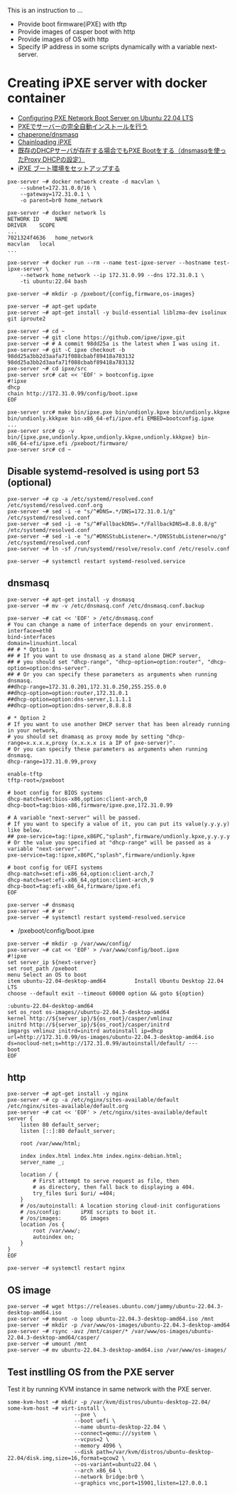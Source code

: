 This is an instruction to ...

* Provide boot firmware(iPXE) with tftp
* Provide images of casper boot with http
* Provide images of OS with http
* Specify IP address in some scripts dynamically with a variable next-server.

# Creating iPXE server with docker container
* [Configuring PXE Network Boot Server on Ubuntu 22.04 LTS](https://linuxhint.com/pxe_boot_ubuntu_server/)
* [PXEでサーバーの完全自動インストールを行う](https://gihyo.jp/admin/serial/01/ubuntu-recipe/0787)
* [chaperone/dnsmasq](https://web.chaperone.jp/w/index.php?dnsmasq#dd0961a7)
* [Chainloading iPXE](https://ipxe.org/howto/chainloading)
* [既存のDHCPサーバが存在する場合でもPXE Bootをする（dnsmasqを使ったProxy DHCPの設定）](https://zappy.hatenablog.jp/entry/2018/05/31/190434)
* [iPXE ブート環境をセットアップする](https://qiita.com/Yuhkih/items/c7cc9978ee107784c97f)

```
pxe-server ~# docker network create -d macvlan \
    --subnet=172.31.0.0/16 \
    --gateway=172.31.0.1 \
    -o parent=br0 home_network

pxe-server ~# docker network ls
NETWORK ID     NAME                                                          DRIVER    SCOPE
...
7021324f4636   home_network                                                  macvlan   local
...

pxe-server ~# docker run --rm --name test-ipxe-server --hostname test-ipxe-server \
    --network home_network --ip 172.31.0.99 --dns 172.31.0.1 \
    -ti ubuntu:22.04 bash
```

```
pxe-server ~# mkdir -p /pxeboot/{config,firmware,os-images}
```

```
pxe-server ~# apt-get update
pxe-server ~# apt-get install -y build-essential liblzma-dev isolinux git iproute2
```

```
pxe-server ~# cd ~
pxe-server ~# git clone https://github.com/ipxe/ipxe.git
pxe-server ~# # A commit 98dd25a is the latest when I was using it.
pxe-server ~# git -C ipxe checkout -b 98dd25a3bb2d3aafa71f088cbabf89418a783132 98dd25a3bb2d3aafa71f088cbabf89418a783132
pxe-server ~# cd ipxe/src
pxe-server src# cat << 'EOF' > bootconfig.ipxe
#!ipxe
dhcp
chain http://172.31.0.99/config/boot.ipxe
EOF
```

```
pxe-server src# make bin/ipxe.pxe bin/undionly.kpxe bin/undionly.kkpxe bin/undionly.kkkpxe bin-x86_64-efi/ipxe.efi EMBED=bootconfig.ipxe
...
pxe-server src# cp -v bin/{ipxe.pxe,undionly.kpxe,undionly.kkpxe,undionly.kkkpxe} bin-x86_64-efi/ipxe.efi /pxeboot/firmware/
pxe-server src# cd ~
```

## Disable systemd-resolved is using port 53 (optional)

```
pxe-server ~# cp -a /etc/systemd/resolved.conf /etc/systemd/resolved.conf.org
pxe-server ~# sed -i -e "s/^#DNS=.*/DNS=172.31.0.1/g"                 /etc/systemd/resolved.conf
pxe-server ~# sed -i -e "s/^#FallbackDNS=.*/FallbackDNS=8.8.8.8/g"    /etc/systemd/resolved.conf
pxe-server ~# sed -i -e "s/^#DNSStubListener=.*/DNSStubListener=no/g" /etc/systemd/resolved.conf
pxe-server ~# ln -sf /run/systemd/resolve/resolv.conf /etc/resolv.conf

pxe-server ~# systemctl restart systemd-resolved.service
```

## dnsmasq

```
pxe-server ~# apt-get install -y dnsmasq
pxe-server ~# mv -v /etc/dnsmasq.conf /etc/dnsmasq.conf.backup
```

```
pxe-server ~# cat << 'EOF' > /etc/dnsmasq.conf
# You can change a name of interface depends on your environment.
interface=eth0
bind-interfaces
domain=linuxhint.local
## # * Option 1
## # If you want to use dnsmasq as a stand alone DHCP server,
## # you should set "dhcp-range", "dhcp-option=option:router", "dhcp-option=option:dns-server".
## # Or you can specify these parameters as arguments when running dnsmasq.
##dhcp-range=172.31.0.201,172.31.0.250,255.255.0.0
##dhcp-option=option:router,172.31.0.1
##dhcp-option=option:dns-server,1.1.1.1
##dhcp-option=option:dns-server,8.8.8.8

# * Option 2
# If you want to use another DHCP server that has been already running in your network,
# you should set dnamasq as proxy mode by setting "dhcp-range=x.x.x.x,proxy (x.x.x.x is a IP of pxe-server)".
# Or you can specify these parameters as arguments when running dnsmasq.
dhcp-range=172.31.0.99,proxy

enable-tftp
tftp-root=/pxeboot

# boot config for BIOS systems
dhcp-match=set:bios-x86,option:client-arch,0
dhcp-boot=tag:bios-x86,firmware/ipxe.pxe,172.31.0.99

# A variable "next-server" will be passed.
# If you want to specify a value of it, you can put its value(y.y.y.y) like below.
## pxe-service=tag:!ipxe,x86PC,"splash",firmware/undionly.kpxe,y.y.y.y
# Or the value you specified at "dhcp-range" will be passed as a variable "next-server".
pxe-service=tag:!ipxe,x86PC,"splash",firmware/undionly.kpxe

# boot config for UEFI systems
dhcp-match=set:efi-x86_64,option:client-arch,7
dhcp-match=set:efi-x86_64,option:client-arch,9
dhcp-boot=tag:efi-x86_64,firmware/ipxe.efi
EOF
```

```
pxe-server ~# dnsmasq
pxe-server ~# # or
pxe-server ~# systemctl restart systemd-resolved.service
```

* /pxeboot/config/boot.ipxe
```
pxe-server ~# mkdir -p /var/www/config/
pxe-server ~# cat << 'EOF' > /var/www/config/boot.ipxe
#!ipxe
set server_ip ${next-server}
set root_path /pxeboot
menu Select an OS to boot
item ubuntu-22.04-desktop-amd64         Install Ubuntu Desktop 22.04 LTS
choose --default exit --timeout 60000 option && goto ${option}

:ubuntu-22.04-desktop-amd64
set os_root os-images//ubuntu-22.04.3-desktop-amd64
kernel http://${server_ip}/${os_root}/casper/vmlinuz
initrd http://${server_ip}/${os_root}/casper/initrd
imgargs vmlinuz initrd=initrd autoinstall ip=dhcp url=http://172.31.0.99/os-images/ubuntu-22.04.3-desktop-amd64.iso ds=nocloud-net;s=http://172.31.0.99/autoinstall/default/ ---
boot
EOF
```

## http

```
pxe-server ~# apt-get install -y nginx
pxe-server ~# cp -a /etc/nginx/sites-available/default /etc/nginx/sites-available/default.org
pxe-server ~# cat << 'EOF' > /etc/nginx/sites-available/default
server {
    listen 80 default_server;
    listen [::]:80 default_server;

    root /var/www/html;

    index index.html index.htm index.nginx-debian.html;
    server_name _;

    location / {
        # First attempt to serve request as file, then
        # as directory, then fall back to displaying a 404.
        try_files $uri $uri/ =404;
    }
    # /os/autoinstall: A location storing cloud-init configurations
    # /os/config:      iPXE scripts to boot it.
    # /os/images:      OS images
    location /os {
        root /var/www/;
        autoindex on;
    }
}
EOF

pxe-server ~# systemctl restart nginx
```

## OS image

```
pxe-server ~# wget https://releases.ubuntu.com/jammy/ubuntu-22.04.3-desktop-amd64.iso
pxe-server ~# mount -o loop ubuntu-22.04.3-desktop-amd64.iso /mnt
pxe-server ~# mkdir -p /var/www/os-images/ubuntu-22.04.3-desktop-amd64
pxe-server ~# rsync -avz /mnt/casper/* /var/www/os-images/ubuntu-22.04.3-desktop-amd64/casper/
pxe-server ~# umount /mnt
pxe-server ~# mv ubuntu-22.04.3-desktop-amd64.iso /var/www/os-images/
```

## Test instlling OS from the PXE server
Test it by running KVM instance in same network with the PXE server.

```
some-kvm-host ~# mkdir -p /var/kvm/distros/ubuntu-desktop-22.04/
some-kvm-host ~# virt-install \
                     --pxe \
                     --boot uefi \
                     --name ubuntu-desktop-22.04 \
                     --connect=qemu:///system \
                     --vcpus=2 \
                     --memory 4096 \
                     --disk path=/var/kvm/distros/ubuntu-desktop-22.04/disk.img,size=16,format=qcow2 \
                     --os-variant=ubuntu22.04 \
                     --arch x86_64 \
                     --network bridge:br0 \
                     --graphics vnc,port=15901,listen=127.0.0.1
```

